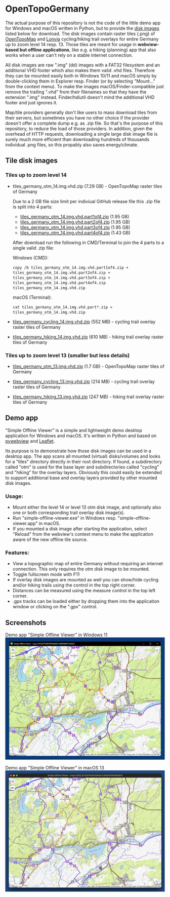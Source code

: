 # OpenTopoGermany

The actual purpose of this repository is not the code of the little demo app for Windows and macOS written in Python, but to provide the [disk images](https://github.com/59de44955ebd/OpenTopoGermany/releases/tag/disk_images) listed below for download. The disk images contain raster tiles (.png) of [OpenTopoMap](https://opentopomap.org/) and [Lonvia](https://github.com/waymarkedtrails) cycling/hiking trail overlays for entire Germany up to zoom level 14 resp. 13. Those tiles are meant for usage in **webview-based but offline applications**, like e.g. a hiking (planning) app that also works when a user can't rely on a stable internet connection.

All disk images are raw ".img" (dd) images with a FAT32 filesystem and an additional VHD footer which also makes them valid .vhd files. Therefore they can be mounted easily both in Windows 10/11 and macOS simply by double-clicking them in Explorer resp. Finder (or by selecting "Mount..." from the context menu). To make the images macOS/Finder-compatible just remove the trailing ".vhd" from their filenames so that they have the extension ".img" instead. Finder/hdiutil doesn't mind the additional VHD footer and just ignores it.

Map/tile providers generally don't like users to mass download tiles from their servers, but sometimes you have no other choice if the provider doesn't offer a complete dump e.g. as .zip file. So that's the purpose of this repository, to reduce the load of those providers. In addition, given the overhead of HTTP requests, downloading a single large disk image file is surely much more efficient than downloading hundreds of thousands individual .png files, so this propably also saves energy/climate.

## Tile disk images

### Tiles up to zoom level 14

- tiles_germany_otm_14.img.vhd.zip (7.29 GB) - OpenTopoMap raster tiles of Germany 

  Due to a 2 GB file size limit per indiviual GitHub release file this .zip file is split into 4 parts:

  - [tiles_germany_otm_14.img.vhd.part1of4.zip](https://github.com/59de44955ebd/OpenTopoGermany/releases/download/disk_images/tiles_germany_otm_14.img.vhd.part1of4.zip) (1.95 GB)
  - [tiles_germany_otm_14.img.vhd.part2of4.zip](https://github.com/59de44955ebd/OpenTopoGermany/releases/download/disk_images/tiles_germany_otm_14.img.vhd.part2of4.zip) (1.95 GB)
  - [tiles_germany_otm_14.img.vhd.part3of4.zip](https://github.com/59de44955ebd/OpenTopoGermany/releases/download/disk_images/tiles_germany_otm_14.img.vhd.part3of4.zip) (1.95 GB)
  - [tiles_germany_otm_14.img.vhd.part4of4.zip](https://github.com/59de44955ebd/OpenTopoGermany/releases/download/disk_images/tiles_germany_otm_14.img.vhd.part4of4.zip) (1.43 GB)

  After download run the following in CMD/Terminal to join the 4 parts to a single valid .zip file:


  Windows (CMD):
  ```
  copy /b tiles_germany_otm_14.img.vhd.part1of4.zip + tiles_germany_otm_14.img.vhd.part2of4.zip + tiles_germany_otm_14.img.vhd.part3of4.zip + tiles_germany_otm_14.img.vhd.part4of4.zip tiles_germany_otm_14.img.vhd.zip
  ```

  macOS (Terminal):
  ```
  cat tiles_germany_otm_14.img.vhd.part*.zip > tiles_germany_otm_14.img.vhd.zip
  ```
- [tiles_germany_cycling_14.img.vhd.zip](https://github.com/59de44955ebd/OpenTopoGermany/releases/download/disk_images/tiles_germany_cycling_14.img.vhd.zip) (552 MB) - cycling trail overlay raster tiles of Germany

- [tiles_germany_hiking_14.img.vhd.zip](https://github.com/59de44955ebd/OpenTopoGermany/releases/download/disk_images/tiles_germany_hiking_14.img.vhd.zip) (610 MB) - hiking trail overlay raster tiles of Germany

### Tiles up to zoom level 13 (smaller but less details)

- [tiles_germany_otm_13.img.vhd.zip](https://github.com/59de44955ebd/OpenTopoGermany/releases/download/disk_images/tiles_germany_otm_13.img.vhd.zip) (1.7 GB) - OpenTopoMap raster tiles of Germany 

- [tiles_germany_cycling_13.img.vhd.zip](https://github.com/59de44955ebd/OpenTopoGermany/releases/download/disk_images/tiles_germany_cycling_13.img.vhd.zip) (214 MB) - cycling trail overlay raster tiles of Germany

- [tiles_germany_hiking_13.img.vhd.zip](https://github.com/59de44955ebd/OpenTopoGermany/releases/download/disk_images/tiles_germany_hiking_13.img.vhd.zip) (247 MB) - hiking trail overlay raster tiles of Germany

## Demo app

"Simple Offline Viewer" is a simple and lightweight demo desktop application for Windows and macOS. It's written in Python and based on [pywebview](https://github.com/r0x0r/pywebview) and [Leaflet](https://leafletjs.com/).

Its purpose is to demonstrate how those disk images can be used in a desktop app. The app scans all mounted (virtual) disks/volumes and looks for a "tiles" directory directly in their root directory. If found, a subdirectory called "otm" is used for the base layer and subdirectories called "cycling" and "hiking" for the overlay layers. Obviously this could easily be extended to support additional base and overlay layers provided by other mounted disk images.

### Usage:

- Mount either the level 14 or level 13 otm disk image, and optionally also one or both corresponding trail overlay disk image(s).
- Run "simple-offline-viewer.exe" in Windows resp. "simple-offline-viewer.app" in macOS.
- If you mounted a disk image after starting the application, select "Reload" from the webview's context menu to make the application aware of the new offline tile source.

### Features:

- View a topographic map of entire Germany without requiring an internet connection. This only requires the otm disk image to be mounted.
- Toggle fullscreen mode with F11
- If overlay disk images are mounted as well you can show/hide cycling and/or hiking trails using the control in the top right corner.
- Distances can be measured using the measure control in the top left corner.
- .gpx tracks can be loaded either by dropping them into the application window or clicking on the ".gpx" control.

## Screenshots

Demo app "Simple Offline Viewer" in Windows 11   
![](screenshots/viewer-windows-11.jpg)

Demo app "Simple Offline Viewer" in macOS 13   
![](screenshots/viewer-macos-13.jpg)
